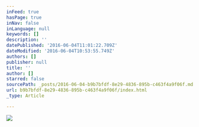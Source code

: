 ```yaml
---
inFeed: true
hasPage: true
inNav: false
inLanguage: null
keywords: []
description: ''
datePublished: '2016-06-04T11:01:22.709Z'
dateModified: '2016-06-04T10:53:55.749Z'
authors: []
publisher: null
title: ''
author: []
starred: false
sourcePath: _posts/2016-06-04-b9b7bfdf-8e29-4836-895b-c463f4a9f06f.md
url: b9b7bfdf-8e29-4836-895b-c463f4a9f06f/index.html
_type: Article

---
```

![](https://the-grid-user-content.s3-us-west-2.amazonaws.com/4508e5e4-f2a4-4a79-8c51-f6a2e3276a13.jpg)